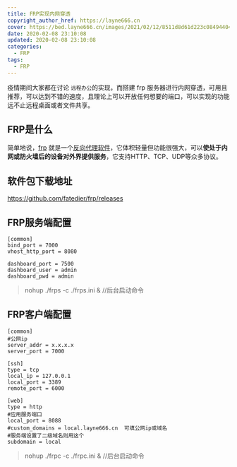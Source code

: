 ```yaml
---
title: FRP实现内网穿透
copyright_author_href: https://layne666.cn
cover: https://bed.layne666.cn/images/2021/02/12/8511d8d61d223c08494404214961bddd.png
date: 2020-02-08 23:10:08
updated: 2020-02-08 23:10:08
categories: 
  - FRP
tags: 
  - FRP
---
```


疫情期间大家都在讨论 `远程办公`的实现，而搭建 frp 服务器进行内网穿透，可用且推荐，可以达到不错的速度，且理论上可以开放任何想要的端口，可以实现的功能远不止远程桌面或者文件共享。

## FRP是什么

简单地说，[frp](https://github.com/fatedier/frp/blob/master/README_zh.md) 就是一个[反向代理软件](https://www.zhihu.com/question/24723688)，它体积轻量但功能很强大，可以**使处于内网或防火墙后的设备对外界提供服务**，它支持HTTP、TCP、UDP等众多协议。

## 软件包下载地址

https://github.com/fatedier/frp/releases

## FRP服务端配置

```properties
[common]
bind_port = 7000
vhost_http_port = 8080

dashboard_port = 7500
dashboard_user = admin
dashboard_pwd = admin 
```

> nohup ./frps -c ./frps.ini & //后台启动命令

## FRP客户端配置

```properties
[common]
#公网ip
server_addr = x.x.x.x
server_port = 7000

[ssh]
type = tcp
local_ip = 127.0.0.1
local_port = 3389
remote_port = 6000

[web]
type = http
#应用服务端口
local_port = 8088
#custom_domains = local.layne666.cn  可填公网ip或域名
#服务端设置了二级域名则用这个
subdomain = local
```

> nohup ./frpc -c ./frpc.ini & //后台启动命令